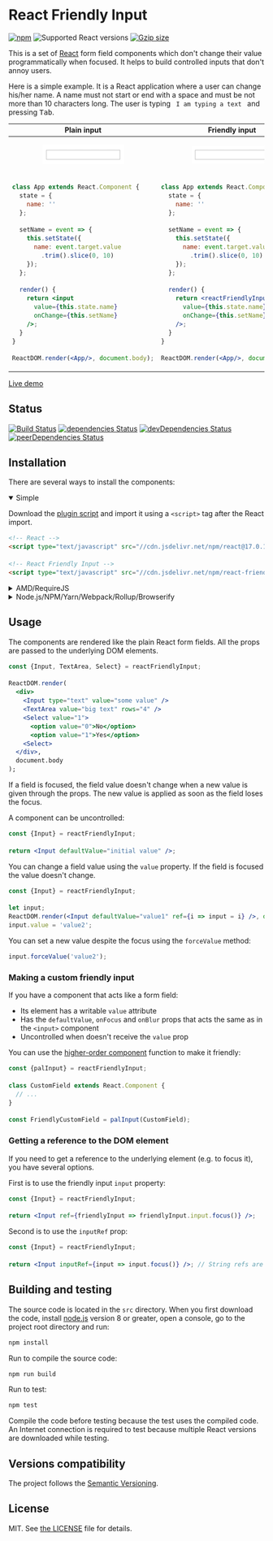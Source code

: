 # React Friendly Input

[![npm](https://img.shields.io/npm/v/react-friendly-input.svg)](https://www.npmjs.com/package/react-friendly-input)
![Supported React versions](https://img.shields.io/badge/React-v0.14,_v15,_v16,_v17-brightgreen.svg)
[![Gzip size](https://badgen.net/bundlephobia/minzip/react-friendly-input?color=green)](https://bundlephobia.com/result?p=react-friendly-input)

This is a set of [React](https://reactjs.org) form field components which don't change their value programmatically 
when focused. It helps to build controlled inputs that don't annoy users.

Here is a simple example. It is a React application where a user can change his/her name. A name must not start or end 
with a space and must be not more than 10 characters long. The user is typing ` I am typing a text ` and pressing <kbd>Tab</kbd>.

<table>
<thead>
<tr><th>Plain input</th><th>Friendly input</th></tr>
</thead>
<tbody>
<tr>
<td align="center">
      
![Plain input demo](docs/plainInput.gif?raw=true)
        
</td>
<td align="center">
      
![Friendly input demo](docs/friendlyInput.gif?raw=true)
        
</td>
</tr>
<tr>
<td>

```jsx
class App extends React.Component {
  state = {
    name: ''
  };
  
  setName = event => {
    this.setState({
      name: event.target.value
        .trim().slice(0, 10)
    });
  };
  
  render() {
    return <input
      value={this.state.name}
      onChange={this.setName}
    />;
  }
}

ReactDOM.render(<App/>, document.body);
```

</td>
<td>

```jsx
class App extends React.Component {
  state = {
    name: ''
  };
  
  setName = event => {
    this.setState({
      name: event.target.value
        .trim().slice(0, 10)
    });
  };
  
  render() {
    return <reactFriendlyInput.Input
      value={this.state.name}
      onChange={this.setName}
    />;
  }
}

ReactDOM.render(<App/>, document.body);
```

</td>
</tr>
</tbody>
</table>

[Live demo](https://codepen.io/TheFinesse/pen/XqRVRL?editors=0010)


## Status

[![Build Status](https://travis-ci.org/Finesse/react-friendly-input.svg?branch=master)](https://travis-ci.org/Finesse/react-friendly-input)
[![dependencies Status](https://david-dm.org/Finesse/react-friendly-input/status.svg)](https://david-dm.org/Finesse/react-friendly-input)
[![devDependencies Status](https://david-dm.org/Finesse/react-friendly-input/dev-status.svg)](https://david-dm.org/Finesse/react-friendly-input?type=dev)
[![peerDependencies Status](https://david-dm.org/Finesse/react-friendly-input/peer-status.svg)](https://david-dm.org/Finesse/react-friendly-input?type=peer)


## Installation

There are several ways to install the components:

<details open>
<summary>Simple</summary>

Download the [plugin script](dist/react-friendly-input.umd.min.js) and import it using a `<script>` tag after the React 
import.

```html
<!-- React -->
<script type="text/javascript" src="//cdn.jsdelivr.net/npm/react@17.0.1/umd/react.production.min.js"></script>

<!-- React Friendly Input -->
<script type="text/javascript" src="//cdn.jsdelivr.net/npm/react-friendly-input@0.1.3/dist/react-friendly-input.umd.min.js"></script>
```
</details>

<details>
<summary>AMD/RequireJS</summary>

The script requires the following AMD modules to be available:

* `react` — React.

Installation:

```js
require.config({
  paths: {
    react: '//cdn.jsdelivr.net/npm/react@17.0.1/umd/react.production.min',
    'react-friendly-input': '//cdn.jsdelivr.net/npm/react-friendly-input@0.1.3/dist/react-friendly-input.umd.min'
  }
});

define('myModule', ['react-friendly-input'], function (reactFriendlyInput) {
    // ...
});
```
</details>

<details>
<summary>Node.js/NPM/Yarn/Webpack/Rollup/Browserify</summary>

Install the package:

```bash
npm install react-friendly-input --save
```

Require it:

```js
const reactFriendlyInput = require('react-friendly-input');
```
</details>


## Usage

The components are rendered like the plain React form fields. All the props are passed to the underlying DOM elements.

```jsx
const {Input, TextArea, Select} = reactFriendlyInput;

ReactDOM.render(
  <div>
    <Input type="text" value="some value" />
    <TextArea value="big text" rows="4" />
    <Select value="1">
      <option value="0">No</option>
      <option value="1">Yes</option>
    <Select>
  </div>,
  document.body
);
```

If a field is focused, the field value doesn't change when a new value is given through the props.
The new value is applied as soon as the field loses the focus.

A component can be uncontrolled:

```jsx
const {Input} = reactFriendlyInput;

return <Input defaultValue="initial value" />;
```

You can change a field value using the `value` property. If the field is focused the value doesn't change.

```jsx
const {Input} = reactFriendlyInput;

let input;
ReactDOM.render(<Input defaultValue="value1" ref={i => input = i} />, document.body);
input.value = 'value2';
```

You can set a new value despite the focus using the `forceValue` method:

```jsx
input.forceValue('value2');
```

### Making a custom friendly input

If you have a component that acts like a form field:

* Its element has a writable `value` attribute
* Has the `defaultValue`, `onFocus` and `onBlur` props that acts the same as in the `<input>` component
* Uncontrolled when doesn't receive the `value` prop

You can use the [higher-order component](https://reactjs.org/docs/higher-order-components.html) function to make it 
friendly:

```js
const {palInput} = reactFriendlyInput;

class CustomField extends React.Component {
  // ...
}

const FriendlyCustomField = palInput(CustomField);
```

### Getting a reference to the DOM element

If you need to get a reference to the underlying element (e.g. to focus it), you have several options.

First is to use the friendly input `input` property:

```jsx
const {Input} = reactFriendlyInput;

return <Input ref={friendlyInput => friendlyInput.input.focus()} />;
```

Second is to use the `inputRef` prop:

```jsx
const {Input} = reactFriendlyInput;

return <Input inputRef={input => input.focus()} />; // String refs are not supported here
```


## Building and testing

The source code is located in the `src` directory. When you first download the code, install 
[node.js](https://nodejs.org/) version 8 or greater, open a console, go to the project root directory and run:
 
```bash
npm install
```

Run to compile the source code:

```bash
npm run build
```

Run to test:

```bash
npm test
```

Compile the code before testing because the test uses the compiled code. 
An Internet connection is required to test because multiple React versions are downloaded while testing.


## Versions compatibility

The project follows the [Semantic Versioning](http://semver.org).


## License

MIT. See [the LICENSE](LICENSE) file for details.
